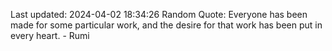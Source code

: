 Last updated: 2024-04-02 18:34:26
Random Quote: Everyone has been made for some particular work, and the desire for that work has been put in every heart. - Rumi